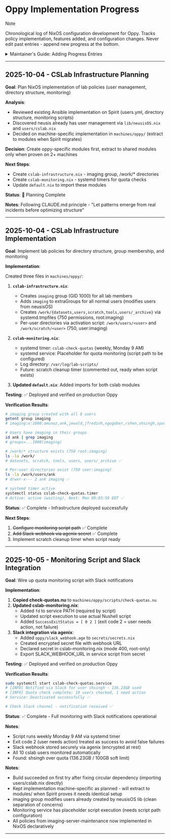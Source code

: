 # Oppy Implementation Progress

> [!NOTE]
> Chronological log of NixOS configuration development for Oppy.
> Tracks policy implementation, features added, and configuration changes.
> Never edit past entries - append new progress at the bottom.

<details>
  <summary>Maintainer's Guide: Adding Progress Entries</summary>

## Maintainer's Guide: Adding Progress Entries

**When to add entries:**
- After implementing a new feature or module
- When policy requirements are met
- After significant configuration changes
- When testing/validation completes

**Entry format:**

```text
## YYYY-MM-DD - [Brief Description]

**Goal**: [What you set out to accomplish]

**Implementation**: [What was added/changed - file paths, key config]

**Testing**: [How it was verified - commands run, results]

**Status**: [✅ Complete | ⚠️ Partial | 🔧 In Progress | ❌ Blocked]

**Notes**: [Lessons learned, future improvements, related issues]
```

**Keep it concise:**
- Focus on *what* changed and *why*
- Include file paths for traceability
- Document test commands for future validation
- Link to policies when implementing requirements

</details>

---

## 2025-10-04 - CSLab Infrastructure Planning

**Goal**: Plan NixOS implementation of lab policies (user management, directory structure, monitoring)

**Analysis**:
- Reviewed existing Ansible implementation on Spirit (users.yml, directory structure, monitoring scripts)
- Discovered neusis already has user management via `lib/neusisOS.nix` and `users/cslab.nix`
- Decided on machine-specific implementation in `machines/oppy/` (extract to modules when Spirit migrates)

**Decision**: Create oppy-specific modules first, extract to shared modules only when proven on 2+ machines

**Next Steps**:
- Create `cslab-infrastructure.nix` - imaging group, /work/* directories
- Create `cslab-monitoring.nix` - systemd timers for quota checks
- Update `default.nix` to import these modules

**Status**: 🔧 Planning Complete

**Notes**: Following CLAUDE.md principle - "Let patterns emerge from real incidents before optimizing structure"

---

## 2025-10-04 - CSLab Infrastructure Implementation

**Goal**: Implement lab policies for directory structure, group membership, and monitoring

**Implementation**:

Created three files in `machines/oppy/`:

1. **`cslab-infrastructure.nix`**:
   - Creates `imaging` group (GID 1000) for all lab members
   - Adds `imaging` to extraGroups for all normal users (modifies users from neusisOS)
   - Creates `/work/{datasets,users,scratch,tools,users/_archive}` via systemd.tmpfiles (750 permissions, root:imaging)
   - Per-user directories via activation script: `/work/users/<user>` and `/work/scratch/<user>` (750, user:imaging)

2. **`cslab-monitoring.nix`**:
   - systemd timer: `cslab-check-quotas` (weekly, Monday 9 AM)
   - systemd service: Placeholder for quota monitoring (script path to be configured)
   - Log directory: `/var/log/lab-scripts/`
   - Future: scratch cleanup timer (commented out, ready when script exists)

3. **Updated `default.nix`**: Added imports for both cslab modules

**Testing**: ✅ Deployed and verified on production Oppy

**Verification Results**:
```bash
# imaging group created with all 8 users
getent group imaging
# imaging:x:1000:amunoz,ank,jewald,jfredinh,ngogober,rshen,shsingh,spathak

# Users have imaging in their groups
id ank | grep imaging
# groups=...1000(imaging)

# /work/* structure exists (750 root:imaging)
ls -la /work/
# datasets, scratch, tools, users, users/_archive ✅

# Per-user directories exist (750 user:imaging)
ls -la /work/users/ank
# drwxr-x--- 2 ank imaging ✅

# systemd timer active
systemctl status cslab-check-quotas.timer
# Active: active (waiting), Next: Mon 09:03:59 EDT ✅
```

**Status**: ✅ Complete - Infrastructure deployed successfully

**Next Steps**:
1. ~~Configure monitoring script path~~ ✅ Complete
2. ~~Add Slack webhook via agenix secret~~ ✅ Complete
3. Implement scratch cleanup timer when script ready

---

## 2025-10-05 - Monitoring Script and Slack Integration

**Goal**: Wire up quota monitoring script with Slack notifications

**Implementation**:

1. **Copied check-quotas.nu** to `machines/oppy/scripts/check-quotas.nu`
2. **Updated cslab-monitoring.nix**:
   - Added `fd` to service PATH (required by script)
   - Updated script execution to use actual Nushell script
   - Added `SuccessExitStatus = [ 0 2 ]` (exit code 2 = user needs action, not failure)
3. **Slack integration via agenix**:
   - Added `oppy/slack_webhook.age` to `secrets/secrets.nix`
   - Created encrypted secret file with webhook URL
   - Declared secret in cslab-monitoring.nix (mode 400, root-only)
   - Export SLACK_WEBHOOK_URL in service script from secret

**Testing**: ✅ Deployed and verified on production Oppy

**Verification Results**:
```bash
sudo systemctl start cslab-check-quotas.service
# [INFO] Notified via Slack for user shsingh - 136.23GB used
# [INFO] Quota check complete: 10 users checked, 1 need action
# Service: Deactivated successfully ✅

# Check Slack channel - notification received ✅
```

**Status**: ✅ Complete - Full monitoring with Slack notifications operational

**Notes**:
- Script runs weekly Monday 9 AM via systemd timer
- Exit code 2 (user needs action) treated as success to avoid false failures
- Slack webhook stored securely via agenix (encrypted at rest)
- All 10 cslab users monitored automatically
- Found: shsingh over quota (136.23GB / 100GB soft limit)

**Notes**:
- Build succeeded on first try after fixing circular dependency (importing users/cslab.nix directly)
- Kept implementation machine-specific as planned - will extract to modules/ when Spirit proves it needs identical setup
- imaging group modifies users already created by neusisOS lib (clean separation of concerns)
- Monitoring service has placeholder script execution (needs script path configuration)
- All policies from imaging-server-maintenance now implemented in NixOS declaratively

---
